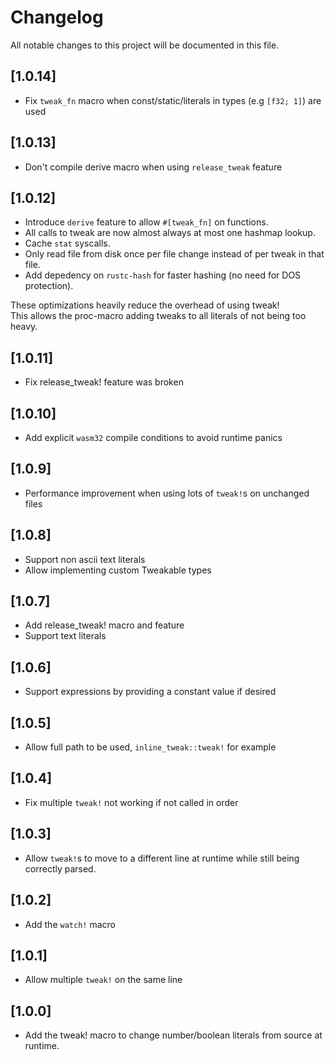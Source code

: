 # Changelog

All notable changes to this project will be documented in this file.

## [1.0.14]

 - Fix `tweak_fn` macro when const/static/literals in types (e.g `[f32; 1]`) are used

## [1.0.13]

 - Don't compile derive macro when using `release_tweak` feature

## [1.0.12]

 - Introduce `derive` feature to allow `#[tweak_fn]` on functions.
 - All calls to tweak are now almost always at most one hashmap lookup.
 - Cache `stat` syscalls.
 - Only read file from disk once per file change instead of per tweak in that file.
 - Add depedency on `rustc-hash` for faster hashing (no need for DOS protection).

These optimizations heavily reduce the overhead of using tweak!  
This allows the proc-macro adding tweaks to all literals of not being too heavy.

## [1.0.11]

 - Fix release_tweak! feature was broken

## [1.0.10]

 - Add explicit `wasm32` compile conditions to avoid runtime panics

## [1.0.9]

 - Performance improvement when using lots of `tweak!`s on unchanged files

## [1.0.8]

 - Support non ascii text literals
 - Allow implementing custom Tweakable types

## [1.0.7]

 - Add release_tweak! macro and feature
 - Support text literals

## [1.0.6]

 - Support expressions by providing a constant value if desired

## [1.0.5]

 - Allow full path to be used, `inline_tweak::tweak!` for example

## [1.0.4]

 - Fix  multiple `tweak!` not working if not called in order

## [1.0.3]

 - Allow `tweak!`s to move to a different line at runtime while still being correctly parsed.

## [1.0.2]

 - Add the `watch!` macro
 
## [1.0.1]

 - Allow multiple `tweak!` on the same line

## [1.0.0]
 - Add the tweak! macro to change number/boolean literals from source at runtime.
